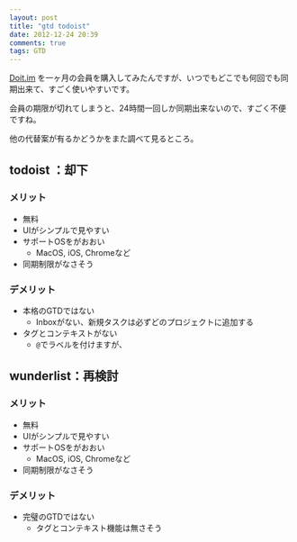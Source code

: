 ```yaml
---
layout: post
title: "gtd todoist"
date: 2012-12-24 20:39
comments: true
tags: GTD
---
```


[Doit.im](doit.im) を一ヶ月の会員を購入してみたんですが、いつでもどこでも何回でも同期出来て、すごく使いやすいです。

会員の期限が切れてしまうと、24時間一回しか同期出来ないので、すごく不便ですね。

他の代替案が有るかどうかをまた調べて見るところ。

## todoist ：却下
### メリット
- 無料
- UIがシンプルで見やすい
- サポートOSをがおおい
    - MacOS, iOS, Chromeなど
- 同期制限がなさそう

### デメリット
- 本格のGTDではない
    - Inboxがない、新規タスクは必ずどのプロジェクトに追加する
- タグとコンテキストがない
    - `@`でラベルを付けますが、

## wunderlist：再検討
### メリット
- 無料
- UIがシンプルで見やすい
- サポートOSをがおおい
    - MacOS, iOS, Chromeなど
- 同期制限がなさそう

### デメリット
- 完璧のGTDではない
    - タグとコンテキスト機能は無さそう

